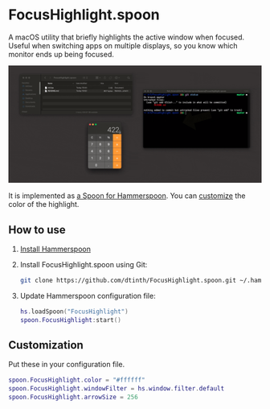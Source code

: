 # FocusHighlight.spoon

A macOS utility that briefly highlights the active window when focused. Useful when switching apps on multiple displays, so you know which monitor ends up being focused.

![Example](example.gif)

It is implemented as [a Spoon for Hammerspoon](https://github.com/Hammerspoon/hammerspoon/blob/master/SPOONS.md). You can [customize](#customize) the color of the highlight.

## How to use

1. [Install Hammerspoon](https://www.hammerspoon.org/go/)

2. Install FocusHighlight.spoon using Git:

    ```sh
    git clone https://github.com/dtinth/FocusHighlight.spoon.git ~/.hammerspoon/Spoons/FocusHighlight.spoon
    ```

3. Update Hammerspoon configuration file:

    ```lua
    hs.loadSpoon("FocusHighlight")
    spoon.FocusHighlight:start()
    ```

## Customization

Put these in your configuration file.

```lua
spoon.FocusHighlight.color = "#ffffff"
spoon.FocusHighlight.windowFilter = hs.window.filter.default
spoon.FocusHighlight.arrowSize = 256
```